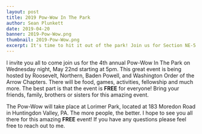 ```yaml
---
layout: post
title: 2019 Pow-Wow In The Park
author: Sean Plunkett
date: 2019-04-20
banner: 2019-Pow-Wow.png
thumbnail: 2019-Pow-Wow.png
excerpt: It's time to hit it out of the park! Join us for Section NE-5's 2019 Conclave, Major League Brotherhood.
---
```


I invite you all to come join us for the 4th annual Pow-Wow In The Park on Wednesday night, May 22nd starting at 5pm. This great event is being hosted by Roosevelt, Northern, Baden Powell, and Washington Order of the Arrow Chapters. There will be food, games, activities, fellowship and much more. The best part is that the event is **FREE** for everyone! Bring your friends, family, brothers or sisters for this amazing event. 

The Pow-Wow will take place at Lorimer Park, located at 183 Moredon Road in Huntingdon Valley, PA. The more people, the better. I hope to see you all there for this amazing **FREE** event! If you have any questions please feel free to reach out to me.
